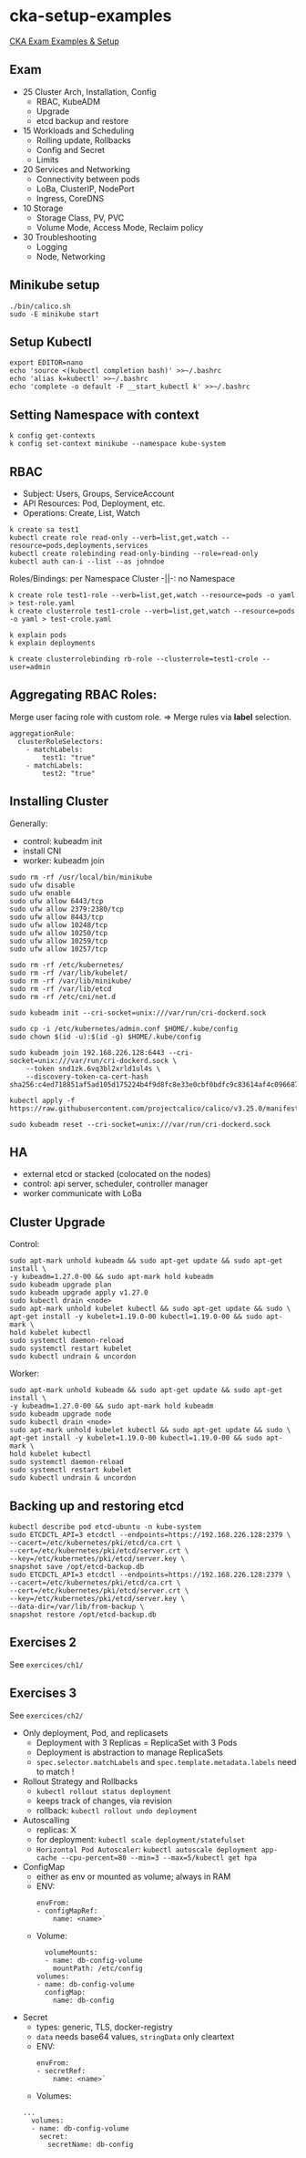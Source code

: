 # cka-setup-examples

[CKA Exam Examples &amp; Setup](https://gist.github.com/bakavets/05681473ca617579156de033ba40ee7a#certified-kubernetes-administrator-cka)


## Exam

- 25 Cluster Arch, Installation, Config
  - RBAC, KubeADM
  - Upgrade
  - etcd backup and restore
- 15 Workloads and Scheduling
  - Rolling update, Rollbacks
  - Config and Secret
  - Limits
- 20 Services and Networking
  - Connectivity between pods
  - LoBa, ClusterIP, NodePort
  - Ingress, CoreDNS
- 10 Storage
  - Storage Class, PV, PVC
  - Volume Mode, Access Mode, Reclaim policy
- 30 Troubleshooting
  - Logging
  - Node, Networking

## Minikube setup

```
./bin/calico.sh
sudo -E minikube start
```

## Setup Kubectl

```
export EDITOR=nano
echo 'source <(kubectl completion bash)' >>~/.bashrc
echo 'alias k=kubectl' >>~/.bashrc
echo 'complete -o default -F __start_kubectl k' >>~/.bashrc
```

## Setting Namespace with context

```
k config get-contexts
k config set-context minikube --namespace kube-system
```

## RBAC

- Subject: Users, Groups, ServiceAccount
- API Resources: Pod, Deployment, etc.
- Operations: Create, List, Watch

```
k create sa test1 
kubectl create role read-only --verb=list,get,watch --resource=pods,deployments,services
kubectl create rolebinding read-only-binding --role=read-only
kubectl auth can-i --list --as johndoe
```

Roles/Bindings: per Namespace
Cluster -||-: no Namespace


```
k create role test1-role --verb=list,get,watch --resource=pods -o yaml > test-role.yaml
k create clusterrole test1-crole --verb=list,get,watch --resource=pods -o yaml > test-crole.yaml

k explain pods
k explain deployments

k create clusterrolebinding rb-role --clusterrole=test1-crole --user=admin
```

## Aggregating RBAC Roles:

Merge user facing role with custom role. => Merge rules via **label** selection.

```
aggregationRule:
  clusterRoleSelectors:
    - matchLabels:
        test1: "true"
    - matchLabels:
        test2: "true"
```

## Installing Cluster

Generally:

- control: kubeadm init
- install CNI
- worker: kubeadm join

```
sudo rm -rf /usr/local/bin/minikube
sudo ufw disable
sudo ufw enable
sudo ufw allow 6443/tcp
sudo ufw allow 2379:2380/tcp
sudo ufw allow 8443/tcp
sudo ufw allow 10248/tcp
sudo ufw allow 10250/tcp
sudo ufw allow 10259/tcp
sudo ufw allow 10257/tcp

sudo rm -rf /etc/kubernetes/
sudo rm -rf /var/lib/kubelet/
sudo rm -rf /var/lib/minikube/
sudo rm -rf /var/lib/etcd
sudo rm -rf /etc/cni/net.d

sudo kubeadm init --cri-socket=unix:///var/run/cri-dockerd.sock

sudo cp -i /etc/kubernetes/admin.conf $HOME/.kube/config
sudo chown $(id -u):$(id -g) $HOME/.kube/config

sudo kubeadm join 192.168.226.128:6443 --cri-socket=unix:///var/run/cri-dockerd.sock \
    --token snd1zk.6vq3bl2xrld1ul4s \
	--discovery-token-ca-cert-hash sha256:c4ed718851af5ad105d175224b4f9d8fc8e33e0cbf0bdfc9c83614af4c096687

kubectl apply -f https://raw.githubusercontent.com/projectcalico/calico/v3.25.0/manifests/calico.yaml

sudo kubeadm reset --cri-socket=unix:///var/run/cri-dockerd.sock
```

## HA

- external etcd or stacked (colocated on the nodes)
- control: api server, scheduler, controller manager
- worker communicate with LoBa

## Cluster Upgrade

Control:

```
sudo apt-mark unhold kubeadm && sudo apt-get update && sudo apt-get install \
-y kubeadm=1.27.0-00 && sudo apt-mark hold kubeadm
sudo kubeadm upgrade plan
sudo kubeadm upgrade apply v1.27.0
sudo kubectl drain <node>
sudo apt-mark unhold kubelet kubectl && sudo apt-get update && sudo \
apt-get install -y kubelet=1.19.0-00 kubectl=1.19.0-00 && sudo apt-mark \
hold kubelet kubectl
sudo systemctl daemon-reload
sudo systemctl restart kubelet
sudo kubectl undrain & uncordon
```

Worker:

```
sudo apt-mark unhold kubeadm && sudo apt-get update && sudo apt-get install \
-y kubeadm=1.27.0-00 && sudo apt-mark hold kubeadm
sudo kubeadm upgrade node
sudo kubectl drain <node>
sudo apt-mark unhold kubelet kubectl && sudo apt-get update && sudo \
apt-get install -y kubelet=1.19.0-00 kubectl=1.19.0-00 && sudo apt-mark \
hold kubelet kubectl
sudo systemctl daemon-reload
sudo systemctl restart kubelet
sudo kubectl undrain & uncordon
```

## Backing up and restoring etcd

```
kubectl describe pod etcd-ubuntu -n kube-system
sudo ETCDCTL_API=3 etcdctl --endpoints=https://192.168.226.128:2379 \
--cacert=/etc/kubernetes/pki/etcd/ca.crt \
--cert=/etc/kubernetes/pki/etcd/server.crt \
--key=/etc/kubernetes/pki/etcd/server.key \
snapshot save /opt/etcd-backup.db
sudo ETCDCTL_API=3 etcdctl --endpoints=https://192.168.226.128:2379 \
--cacert=/etc/kubernetes/pki/etcd/ca.crt \
--cert=/etc/kubernetes/pki/etcd/server.crt \
--key=/etc/kubernetes/pki/etcd/server.key \
--data-dir=/var/lib/from-backup \
snapshot restore /opt/etcd-backup.db
```

## Exercises 2 

See `exercices/ch1/` 

## Exercises 3

See `exercices/ch2/`

- Only deployment, Pod, and replicasets
  - Deployment with 3 Replicas = ReplicaSet with 3 Pods
  - Deployment is abstraction to manage ReplicaSets
  - `spec.selector.matchLabels` and `spec.template.metadata.labels` need to match !
- Rollout Strategy and Rollbacks
  - `kubectl rollout status deployment`
  - keeps track of changes, via revision
  - rollback: `kubectl rollout undo deployment`
- Autoscalling
  - replicas: X
  - for deployment: `kubectl scale deployment/statefulset`
  - `Horizontal Pod Autoscaler`: `kubectl autoscale deployment app-cache --cpu-percent=80 --min=3 --max=5/kubectl get hpa`
- ConfigMap
  - either as env or mounted as volume; always in RAM
  - ENV: 
    ```    
    envFrom:
    - configMapRef: 
        name: <name>`
    ```
  - Volume: 
    ```
      volumeMounts:
      - name: db-config-volume
        mountPath: /etc/config
    volumes:
    - name: db-config-volume
      configMap:
        name: db-config
    ```
- Secret
  - types: generic, TLS, docker-registry
  - `data` needs base64 values, `stringData` only cleartext
  - ENV: 
    ```    
    envFrom:
    - secretRef: 
        name: <name>`
    ```
  - Volumes:
  ```
  ...
    volumes:
    - name: db-config-volume
      secret:
        secretName: db-config
  ```




